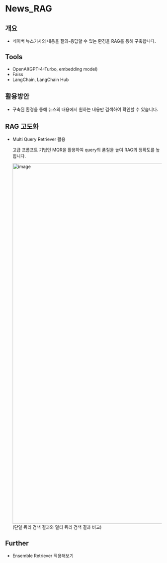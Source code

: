 # News_RAG

## 개요
- 네이버 뉴스기사의 내용을 질의-응답할 수 있는 환경을 RAG를 통해 구축합니다.

## Tools
- OpenAI(GPT-4-Turbo, embedding model)
- Faiss
- LangChain, LangChain Hub


## 활용방안
- 구축된 환경을 통해 뉴스의 내용에서 원하는 내용만 검색하여 확인할 수 있습니다.

## RAG 고도화
- Multi Query Retriever 활용
  
  고급 프롬프트 기법인 MQR을 활용하여 query의 품질을 높여 RAG의 정확도를 높힙니다.


  <img width="1161" alt="image" src="https://github.com/seunghyeon98/News_RAG/assets/111716640/cc7ed3ec-3da1-4b0d-8ec2-f2dcf853b26f">
  (단일 쿼리 검색 결과와 멀티 쿼리 검색 결과 비교)
  


## Further 
- Ensemble Retriever 적용해보기
  
